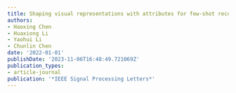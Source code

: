```yaml
---
title: Shaping visual representations with attributes for few-shot recognition
authors:
- Haoxing Chen
- Huaxiong Li
- Yaohui Li
- Chunlin Chen
date: '2022-01-01'
publishDate: '2023-11-06T16:48:49.721069Z'
publication_types:
- article-journal
publication: '*IEEE Signal Processing Letters*'
---
```

